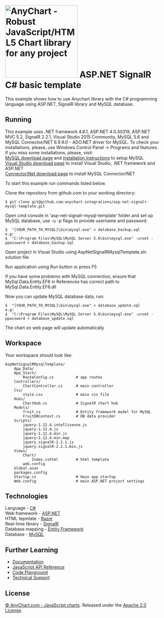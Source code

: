 [<img src="https://cdn.anychart.com/images/logo-transparent-segoe.png?2" width="234px" alt="AnyChart - Robust JavaScript/HTML5 Chart library for any project">](https://anychart.com)
ASP.NET SignalR C# basic template
=========================

This example shows how to use Anychart library with the C# programming language using ASP.NET, SignalR library and MySQL database.

## Running
This example uses .NET framework 4.6.1, ASP.NET 4.0.30319, ASP.NET MVC 5.2, SignalR 2.2.1, Visual Studio 2015 Community, MySQL 5.6 and MySQL Connector/NET 6.9.9.0 - ADO.NET driver for MySQL. 
To check your installations, please, use Windows Control Panel -> Programs and features.
If you miss some installations, please, visit:<br />
[MySQL download page](https://dev.mysql.com/downloads/installer/) and [installation instructions](http://dev.mysql.com/doc/refman/5.7/en/installing.html) to setup MySQL<br />
[Visual Studio download page](https://www.visualstudio.com/downloads/) to install Visual Studio, .NET framework and ASP.NET <br />
[Connector/Net download page](https://dev.mysql.com/downloads/connector/net/6.9.html) to install MySQL Connector/NET<br />

To start this example run commands listed below.

Clone the repository from github.com to your working directory:
```
$ git clone git@github.com:anychart-integrations/asp-net-signalr-mysql-template.git
```

Open cmd console in 'asp-net-signalr-mysql-template' folder and set up MySQL database, use -u -p flags to provide username and password:
```
$  "[YOUR_PATH_TO_MYSQL]\bin\mysql.exe" < database_backup.sql
e.g:  
$  "C:\Program Files\MySQL\MySQL Server 5.6\bin\mysql.exe" -uroot -ppassword < database_backup.sql
```

Open project in Visual Studio using AspNetSignalRMysqlTemplate.sln solution file

Run application using Run button or press F5

If you have some problems with MySQL connection, ensure that MySql.Data.Entity.EF6 in References has correct path to MySql.Data.Entity.EF6.dll

Now you can update MySQL database data, run:
```
$  "[YOUR_PATH_TO_MYSQL]\bin\mysql.exe" < database_update.sql
e.g:  
$  "C:\Program Files\MySQL\MySQL Server 5.6\bin\mysql.exe" -uroot -ppassword < database_update.sql
```

The chart on web page will update automatically

## Workspace
Your workspace should look like:
```
AspNetSignalRMysqlTemplate/
	App_Data/
    App_Start/
		RouteConfig.cs			# app routes
	Controllers/
		ChartController.cs		# main controller
    Css/
		style.css				# main css file
	Hubs/
		ChartHub.cs				# SignalR chart hub
    Models/
		fruit.cs				# Entity framework model for MySQL
		FruitDBContext.cs		# DB data provider
	Scripts/
		jquery-1.12.4.intellisense.js
		jquery-1.12.4.js
		jquery-1.12.4.min.js
		jquery-1.12.4.min.map
		jquery.signalR-2.2.1.js
		jquery.signalR-2.2.1.min.js
	Views/
		Chart/
			Index.cshtml		# html template
		web.config
	Global.asax
	packages.config
	Startup.cs					# Owin app startup
	Web.config					# main ASP.NET project settings
```

## Technologies
Language - [C#](https://msdn.microsoft.com/en-us/library/ms228593.aspx)<br />
Web framework - [ASP.NET](https://www.asp.net)<br />
HTML tepmlate - [Razor](https://www.asp.net/web-pages/overview/getting-started/introducing-razor-syntax-c)<br />
Real-time library - [SignalR](https://www.asp.net/signalr)<br />
Database mapping - [Entity Framework](https://www.asp.net/entity-framework)<br />
Database - [MySQL](https://www.mysql.com/)<br />

## Further Learning
* [Documentation](https://docs.anychart.com)
* [JavaScript API Reference](https://api.anychart.com)
* [Code Playground](https://playground.anychart.com)
* [Technical Support](https://anychart.com/support)

## License
[© AnyChart.com - JavaScript charts](http://www.anychart.com). Released under the [Apache 2.0 License](https://github.com/anychart-integrations/asp-net-signalr-mysql-template/blob/master/LICENSE).

